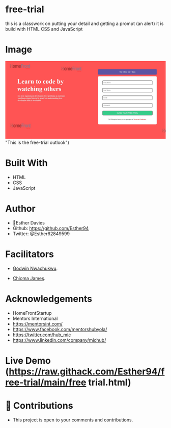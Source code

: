 # free-trial
this is a classwork on putting your detail and getting a prompt (an alert) it is build with HTML CSS and JavaScript

## 
# Image
![welcome interface.](images/Capture.JPG) "This is the free-trial outlook")

# Built With
* HTML
* CSS
* JavaScript

# Author
* 👩Esther Davies
* Github: https://github.com/Esther94
* Twitter: @Esther62849599

# Facilitators
* [Godwin Nwachukwu](https://github.com/Gnwin).

* [Chioma James](https://github.com/Chiomy).

# Acknowledgements
* HomeFrontStartup
* Mentors International
* https://mentorsint.com/
* https://www.facebook.com/mentorshubyola/
* https://twitter.com/hub_mic
* https://www.linkedin.com/company/michub/

# Live Demo (https://raw.githack.com/Esther94/free-trial/main/free trial.html)

# 🤝 Contributions
* This project is open to your comments and contributions.
